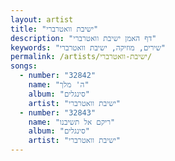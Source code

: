 ```yaml
---
layout: artist
title: "ישיבת וואטרברי"
description: "דף האמן ישיבת וואטרברי"
keywords: "שירים, מוזיקה, ישיבת וואטרברי"
permalink: /artists/ישיבת-וואטרברי/
songs:
  - number: "32842"
    name: "ה' מלך"
    album: "סינגלים"
    artist: "ישיבת וואטרברי"
  - number: "32843"
    name: "ריקם אל תשיבנו"
    album: "סינגלים"
    artist: "ישיבת וואטרברי"
---
```

